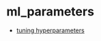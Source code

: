 # ml_parameters

- [tuning hyperparameters](https://share.streamlit.io/luishernand/ml_parameters_streamlit_app/main/ml_opt_app.py)

